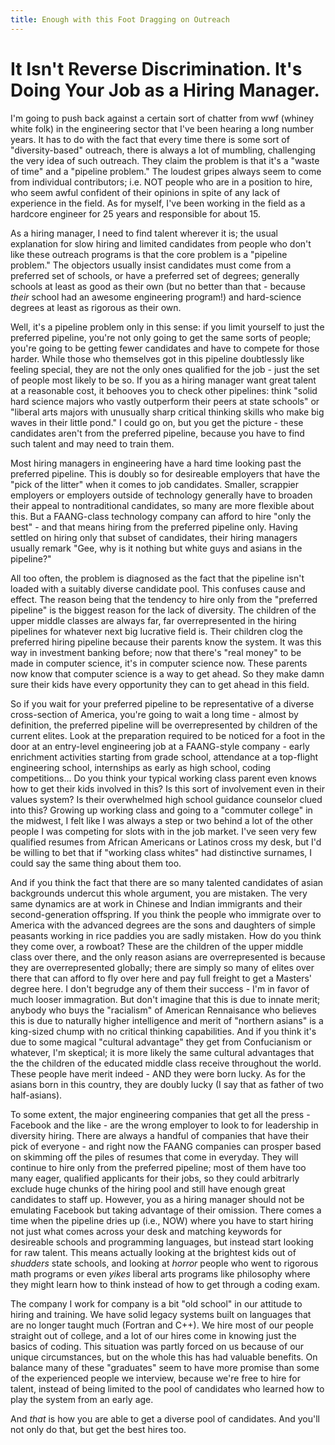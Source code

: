 ```yaml
---
title: Enough with this Foot Dragging on Outreach
---
```


# It Isn't Reverse Discrimination. It's Doing Your Job as a Hiring Manager.
I'm going to push back against a certain sort of chatter from wwf
(whiney white folk) in the engineering sector that I've been hearing a
long number years. It has to do with the fact that every time there is
some sort of "diversity-based" outreach, there is always a lot of
mumbling, challenging the very idea of such outreach. They claim the
problem is that it's a "waste of time" and a "pipeline problem."  The
loudest gripes always seem to come from individual contributors;
i.e. NOT people who are in a position to hire, who seem awful
confident of their opinions in spite of any lack of experience in the
field.  As for myself, I've been working in the field as a hardcore
engineer for 25 years and responsible for about 15.

As a hiring manager, I need to find talent wherever it is; the usual
explanation for slow hiring and limited candidates from people who
don't like these outreach programs is that the core problem is a
"pipeline problem." The objectors usually insist candidates must
come from a preferred set of schools, or have a preferred set of
degrees; generally schools at least as good as their own (but no
better than that - because _their_ school had an awesome engineering
program!) and hard-science degrees at least as rigorous as their own.

Well, it's a pipeline problem only in this sense: if you limit
yourself to just the preferred pipeline, you're not only going to get
the same sorts of people; you're going to be getting fewer candidates
and have to compete for those harder. While those who themselves got
in this pipeline doubtlessly like feeling special, they are not the
only ones qualified for the job - just the set of people most likely
to be so. If you as a hiring manager want great talent at a reasonable
cost, it behooves you to check other pipelines: think "solid hard
science majors who vastly outperform their peers at state schools" or
"liberal arts majors with unusually sharp critical thinking skills who
make big waves in their little pond." I could go on, but you get the
picture - these candidates aren't from the preferred pipeline, because
you have to find such talent and may need to train them.

Most hiring managers in engineering have a hard time looking past the
preferred pipeline. This is doubly so for desireable employers that
have the "pick of the litter" when it comes to job
candidates. Smaller, scrappier employers or employers outside of
technology generally have to broaden their appeal to nontraditional
candidates, so many are more flexible about this. But a FAANG-class
technology company can afford to hire "only the best" - and that means
hiring from the preferred pipeline only. Having settled on hiring only
that subset of candidates, their hiring managers usually remark "Gee, why is
it nothing but white guys and asians in the pipeline?"

All too often, the problem is diagnosed as the fact that the pipeline
isn't loaded with a suitably diverse candidate pool. This confuses
cause and effect. The reason being that the tendency to hire only from
the "preferred pipeline" is the biggest reason for the lack of
diversity. The children of the upper middle classes are
always far, far overrepresented in the hiring pipelines
for whatever next big lucrative field is. Their children clog the
preferred hiring pipeline because their parents know the system. It
was this way in investment banking before; now that there's "real
money" to be made in computer science, it's in computer science now.
These parents now know that computer science is a way to get ahead. So
they make damn sure their kids have every opportunity they can to get
ahead in this field.

So if you wait for your preferred pipeline to be representative of a
diverse cross-section of America, you're going to wait a long time -
almost by definition, the preferred pipeline will be overrepresented
by children of the current elites. Look at the preparation required to
be noticed for a foot in the door at an entry-level engineering job at
a FAANG-style company - early enrichment activities starting from
grade school, attendance at a top-flight engineering school,
internships as early as high school, coding competitions... Do you
think your typical working class parent even knows how to get their
kids involved in this? Is this sort of involvement even in their
values system? Is their overwhelmed high school guidance counselor
clued into this?  Growing up working class and going to a "commuter
college" in the midwest, I felt like I was always a step or two behind
a lot of the other people I was competing for slots with in the job
market.  I've seen very few qualified resumes from African Americans
or Latinos cross my desk, but I'd be willing to bet that if "working
class whites" had distinctive surnames, I could say the same thing
about them too.

And if you think the fact that there are so many talented candidates
of asian backgrounds undercut this whole argument, you are
mistaken. The very same dynamics are at work in Chinese and Indian
immigrants and their second-generation offspring. If you think the
people who immigrate over to America with the advanced degrees are the
sons and daughters of simple peasants working in rice paddies you are
sadly mistaken. How do you think they come over, a rowboat? These are
the children of the upper middle class over there, and the only reason
asians are overrepresented is because they are overrepresented
globally; there are simply so many of elites over there that can
afford to fly over here and pay full freight to get a Masters' degree
here.  I don't begrudge any of them their success - I'm in favor of
much looser immagration. But don't imagine that this is due to innate
merit; anybody who buys the "racialism" of American Rennaisance who
believes this is due to naturally higher intelligence and merit of
"northern asians" is a king-sized chump with no critical thinking
capabilities. And if you think it's due to some magical "cultural
advantage" they get from Confucianism or whatever, I'm skeptical; it
is more likely the same cultural advantages that the the children of
the educated middle class receive throughout the world. These people
have merit indeed - AND they were born lucky. As for the asians born
in this country, they are doubly lucky (I say that as father of two
half-asians).

To some extent, the major engineering companies that get all the
press - Facebook and the like - are the wrong employer to look to for
leadership in diversity hiring. There are always a handful of
companies that have their pick of everyone - and right now the FAANG
companies can prosper based on skimming off the piles of resumes that
come in everyday. They will continue to
hire only from the preferred pipeline; most of them have too many
eager, qualified applicants for their jobs, so they could arbitrarly
exclude huge chunks of the hiring pool and still have enough great
candidates to staff up. However, you as a hiring manager should not be
emulating Facebook but taking advantage of their omission.  There comes a time
when the pipeline dries up (i.e., NOW) where you have to start hiring
not just what comes across your desk and matching keywords for
desireable schools and programming languages, but instead
start looking for raw talent. This means actually looking at the
brightest kids out of *shudders* state schools, and looking at *horror*
people who went to rigorous math programs or even *yikes* liberal arts
programs like philosophy where they might learn how to think instead
of how to get through a coding exam.

The company I work for company is a bit "old school" in our attitude
to hiring and training. We have solid legacy systems built on
languages that are no longer taught much (Fortran and C++). We hire
most of our people straight out of college, and a lot of our hires
come in knowing just the basics of coding. This situation was partly
forced on us because of our unique circumstances, but on the whole
this has had valuable benefits. On balance many of these "graduates"
seem to have more promise than some of the experienced people we
interview, because we're free to hire for talent, instead of being
limited to the pool of candidates who learned how to play the system
from an early age.

And *that* is how you are able to get a
diverse pool of candidates. And you'll not only do that, but get the
best hires too.


